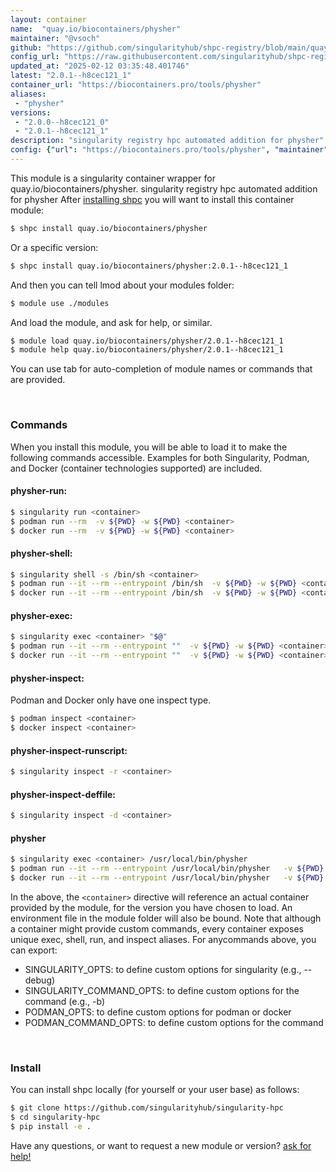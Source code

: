 ```yaml
---
layout: container
name:  "quay.io/biocontainers/physher"
maintainer: "@vsoch"
github: "https://github.com/singularityhub/shpc-registry/blob/main/quay.io/biocontainers/physher/container.yaml"
config_url: "https://raw.githubusercontent.com/singularityhub/shpc-registry/main/quay.io/biocontainers/physher/container.yaml"
updated_at: "2025-02-12 03:35:48.401746"
latest: "2.0.1--h8cec121_1"
container_url: "https://biocontainers.pro/tools/physher"
aliases:
 - "physher"
versions:
 - "2.0.0--h8cec121_0"
 - "2.0.1--h8cec121_1"
description: "singularity registry hpc automated addition for physher"
config: {"url": "https://biocontainers.pro/tools/physher", "maintainer": "@vsoch", "description": "singularity registry hpc automated addition for physher", "latest": {"2.0.1--h8cec121_1": "sha256:afae2d66cf4b0e3ec47a1859896176b6216bc5bddffed1902f1d2f45166b1013"}, "tags": {"2.0.0--h8cec121_0": "sha256:10bcf7640dfed877c2172e0c2657e52bc3b4291243555b58afc1de7fa6311c26", "2.0.1--h8cec121_1": "sha256:afae2d66cf4b0e3ec47a1859896176b6216bc5bddffed1902f1d2f45166b1013"}, "docker": "quay.io/biocontainers/physher", "aliases": {"physher": "/usr/local/bin/physher"}}
---
```


This module is a singularity container wrapper for quay.io/biocontainers/physher.
singularity registry hpc automated addition for physher
After [installing shpc](#install) you will want to install this container module:


```bash
$ shpc install quay.io/biocontainers/physher
```

Or a specific version:

```bash
$ shpc install quay.io/biocontainers/physher:2.0.1--h8cec121_1
```

And then you can tell lmod about your modules folder:

```bash
$ module use ./modules
```

And load the module, and ask for help, or similar.

```bash
$ module load quay.io/biocontainers/physher/2.0.1--h8cec121_1
$ module help quay.io/biocontainers/physher/2.0.1--h8cec121_1
```

You can use tab for auto-completion of module names or commands that are provided.

<br>

### Commands

When you install this module, you will be able to load it to make the following commands accessible.
Examples for both Singularity, Podman, and Docker (container technologies supported) are included.

#### physher-run:

```bash
$ singularity run <container>
$ podman run --rm  -v ${PWD} -w ${PWD} <container>
$ docker run --rm  -v ${PWD} -w ${PWD} <container>
```

#### physher-shell:

```bash
$ singularity shell -s /bin/sh <container>
$ podman run --it --rm --entrypoint /bin/sh  -v ${PWD} -w ${PWD} <container>
$ docker run --it --rm --entrypoint /bin/sh  -v ${PWD} -w ${PWD} <container>
```

#### physher-exec:

```bash
$ singularity exec <container> "$@"
$ podman run --it --rm --entrypoint ""  -v ${PWD} -w ${PWD} <container> "$@"
$ docker run --it --rm --entrypoint ""  -v ${PWD} -w ${PWD} <container> "$@"
```

#### physher-inspect:

Podman and Docker only have one inspect type.

```bash
$ podman inspect <container>
$ docker inspect <container>
```

#### physher-inspect-runscript:

```bash
$ singularity inspect -r <container>
```

#### physher-inspect-deffile:

```bash
$ singularity inspect -d <container>
```


#### physher

```bash
$ singularity exec <container> /usr/local/bin/physher
$ podman run --it --rm --entrypoint /usr/local/bin/physher   -v ${PWD} -w ${PWD} <container> -c " $@"
$ docker run --it --rm --entrypoint /usr/local/bin/physher   -v ${PWD} -w ${PWD} <container> -c " $@"
```



In the above, the `<container>` directive will reference an actual container provided
by the module, for the version you have chosen to load. An environment file in the
module folder will also be bound. Note that although a container
might provide custom commands, every container exposes unique exec, shell, run, and
inspect aliases. For anycommands above, you can export:

 - SINGULARITY_OPTS: to define custom options for singularity (e.g., --debug)
 - SINGULARITY_COMMAND_OPTS: to define custom options for the command (e.g., -b)
 - PODMAN_OPTS: to define custom options for podman or docker
 - PODMAN_COMMAND_OPTS: to define custom options for the command

<br>

### Install

You can install shpc locally (for yourself or your user base) as follows:

```bash
$ git clone https://github.com/singularityhub/singularity-hpc
$ cd singularity-hpc
$ pip install -e .
```

Have any questions, or want to request a new module or version? [ask for help!](https://github.com/singularityhub/singularity-hpc/issues)